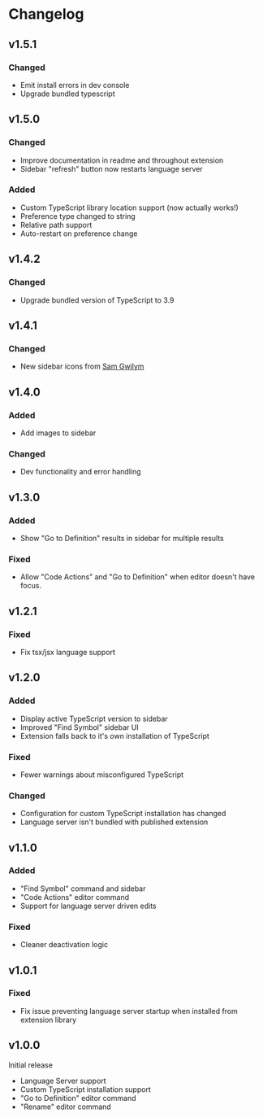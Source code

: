 # Changelog

## v1.5.1

### Changed

* Emit install errors in dev console
* Upgrade bundled typescript

## v1.5.0

### Changed

* Improve documentation in readme and throughout extension
* Sidebar "refresh" button now restarts language server

### Added

* Custom TypeScript library location support (now actually works!)
* Preference type changed to string
* Relative path support
* Auto-restart on preference change

## v1.4.2

### Changed

* Upgrade bundled version of TypeScript to 3.9

## v1.4.1

### Changed

* New sidebar icons from [Sam Gwilym](http://gwil.co)

## v1.4.0

### Added

* Add images to sidebar

### Changed

* Dev functionality and error handling

## v1.3.0

### Added

* Show "Go to Definition" results in sidebar for multiple results

### Fixed

* Allow "Code Actions" and "Go to Definition" when editor doesn't have focus.

## v1.2.1

### Fixed

* Fix tsx/jsx language support

## v1.2.0

### Added

* Display active TypeScript version to sidebar
* Improved "Find Symbol" sidebar UI
* Extension falls back to it's own installation of TypeScript

### Fixed

* Fewer warnings about misconfigured TypeScript

### Changed

* Configuration for custom TypeScript installation has changed
* Language server isn't bundled with published extension

## v1.1.0

### Added

* "Find Symbol" command and sidebar
* "Code Actions" editor command
* Support for language server driven edits

### Fixed

* Cleaner deactivation logic

## v1.0.1

### Fixed

* Fix issue preventing language server startup when installed from extension library

## v1.0.0

Initial release

* Language Server support
* Custom TypeScript installation support
* "Go to Definition" editor command
* "Rename" editor command
